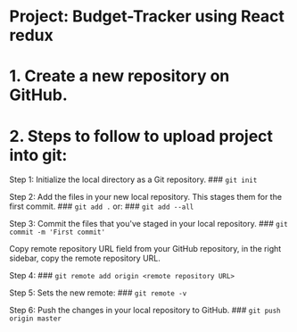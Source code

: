 # Project: Budget-Tracker using React redux

# 1. Create a new repository on GitHub.

# 2. Steps to follow to upload project into git:

Step 1: Initialize the local directory as a Git repository.
		### `git init`
    
Step 2: Add the files in your new local repository. This stages them for the first commit.
		### `git add .`
			or:
		### `git add --all`
    
Step 3: Commit the files that you've staged in your local repository.
        ### `git commit -m 'First commit'`
        
Copy remote repository URL field from your GitHub repository, in the right sidebar, copy the remote repository URL.

Step 4: ### `git remote add origin <remote repository URL>`

Step 5: Sets the new remote:
		### `git remote -v`
    
Step 6: Push the changes in your local repository to GitHub.
        ### `git push origin master`
